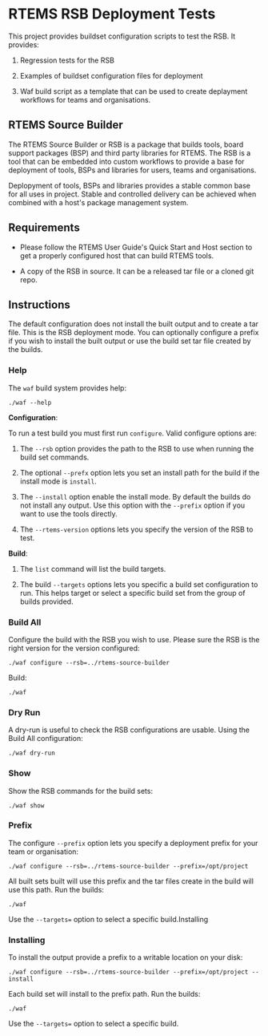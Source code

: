 # RTEMS RSB Deployment Tests

This project provides buildset configuration scripts to test the
RSB. It provides:

1. Regression tests for the RSB

2. Examples of buildset configuration files for deployment

3. Waf build script as a template that can be used to create
   deplayment workflows for teams and organisations.


## RTEMS Source Builder

The RTEMS Source Builder or RSB is a package that builds tools, board
support packages (BSP) and third party libraries for RTEMS. The RSB is
a tool that can be embedded into custom workflows to provide a base
for deployment of tools, BSPs and libraries for users, teams and
organisations.

Deplopyment of tools, BSPs and libraries provides a stable common base
for all uses in project. Stable and controlled delivery can be
achieved when combined with a host's package management system.


## Requirements

- Please follow the RTEMS User Guide's Quick Start and Host section to
  get a properly configured host that can build RTEMS tools.

- A copy of the RSB in source. It can be a released tar file or a
  cloned git repo.


## Instructions

The default configuration does not install the built output and to
create a tar file. This is the RSB deployment mode. You can optionally
configure a prefix if you wish to install the built output or use the
build set tar file created by the builds.

### Help

The `waf` build system provides help:

```
./waf --help
```

**Configuration**:

To run a test build you must first run `configure`. Valid configure options are:

1. The `--rsb` option provides the path to the RSB to use when
   running the build set commands.

2. The optional `--prefx` option lets you set an install path for the
   build if the install mode is `install`.

3. The `--install` option enable the install mode. By default the
   builds do not install any output. Use this option with the `--prefix` option
   if you want to use the tools directly.

3. The `--rtems-version` options lets you specify the version of the
   RSB to test.

**Build**:

1. The `list` command will list the build targets.

2. The build `--targets` options lets you specific a build set
   configuration to run. This helps target or select a specific build
   set from the group of builds provided.

### Build All

Configure the build with the RSB you wish to use. Please sure the RSB
is the right version for the version configured:

```
./waf configure --rsb=../rtems-source-builder
```

Build:

```
./waf
```

### Dry Run

A dry-run is useful to check the RSB configurations are usable. Using
the Build All configuration:

```
./waf dry-run
```

### Show

Show the RSB commands for the build sets:

```
./waf show
```

### Prefix

The configure `--prefix` option lets you specify a deployment prefix
for your team or organisation:

```
./waf configure --rsb=../rtems-source-builder --prefix=/opt/project
```

All built sets built will use this prefix and the tar files create in
the build will use this path. Run the builds:

```
./waf
```

Use the `--targets=` option to select a specific build.Installing

### Installing

To install the output provide a prefix to a writable location on your disk:

```
./waf configure --rsb=../rtems-source-builder --prefix=/opt/project --install
```

Each build set will install to the prefix path. Run the builds:

```
./waf
```

Use the `--targets=` option to select a specific build.
